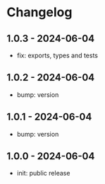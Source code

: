 # Changelog

## 1.0.3 - 2024-06-04

-   fix: exports, types and tests

## 1.0.2 - 2024-06-04

-   bump: version

## 1.0.1 - 2024-06-04

-   bump: version

## 1.0.0 - 2024-06-04

-   init: public release
